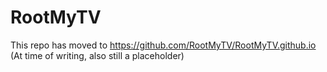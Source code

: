 # RootMyTV

This repo has moved to https://github.com/RootMyTV/RootMyTV.github.io (At time of writing, also still a placeholder)
